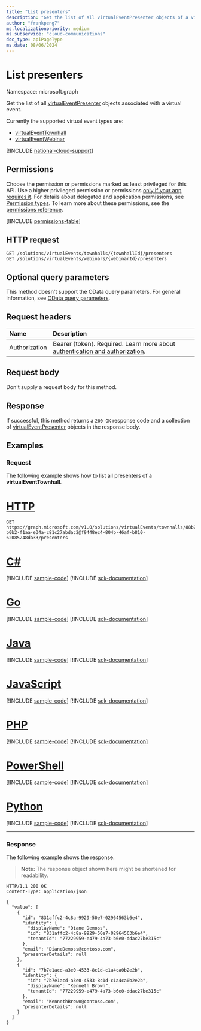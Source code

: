 ```yaml
---
title: "List presenters"
description: "Get the list of all virtualEventPresenter objects of a virtual event."
author: "frankpeng7"
ms.localizationpriority: medium
ms.subservice: "cloud-communications"
doc_type: apiPageType
ms.date: 08/06/2024
---
```

# List presenters

Namespace: microsoft.graph

Get the list of all [virtualEventPresenter](../resources/virtualeventpresenter.md) objects associated with a virtual event.

Currently the supported virtual event types are:
- [virtualEventTownhall](../resources/virtualeventtownhall.md)
- [virtualEventWebinar](../resources/virtualeventwebinar.md)

[!INCLUDE [national-cloud-support](../../includes/global-only.md)]

## Permissions

Choose the permission or permissions marked as least privileged for this API. Use a higher privileged permission or permissions [only if your app requires it](/graph/permissions-overview#best-practices-for-using-microsoft-graph-permissions). For details about delegated and application permissions, see [Permission types](/graph/permissions-overview#permission-types). To learn more about these permissions, see the [permissions reference](/graph/permissions-reference).

<!-- {
  "blockType": "permissions",
  "name": "virtualevent-list-presenters-permissions"
}
-->
[!INCLUDE [permissions-table](../includes/permissions/virtualevent-list-presenters-permissions.md)]

## HTTP request

<!-- {
  "blockType": "ignored"
}
-->
``` http
GET /solutions/virtualEvents/townhalls/{townhallId}/presenters
GET /solutions/virtualEvents/webinars/{webinarId}/presenters
```

## Optional query parameters

This method doesn't support the OData query parameters. For general information, see [OData query parameters](/graph/query-parameters).

## Request headers

|Name|Description|
|:---|:---|
|Authorization|Bearer {token}. Required. Learn more about [authentication and authorization](/graph/auth/auth-concepts).|

## Request body

Don't supply a request body for this method.

## Response

If successful, this method returns a `200 OK` response code and a collection of [virtualEventPresenter](../resources/virtualeventpresenter.md) objects in the response body.

## Examples

### Request

The following example shows how to list all presenters of a **virtualEventTownhall**.

# [HTTP](#tab/http)
<!-- {
  "blockType": "request",
  "name": "list_virtualeventpresenter",
  "sampleKeys": ["88b245ac-b0b2-f1aa-e34a-c81c27abdac2@f9448ec4-804b-46af-b810-62085248da33"]
}
-->
``` http
GET https://graph.microsoft.com/v1.0/solutions/virtualEvents/townhalls/88b245ac-b0b2-f1aa-e34a-c81c27abdac2@f9448ec4-804b-46af-b810-62085248da33/presenters
```

# [C#](#tab/csharp)
[!INCLUDE [sample-code](../includes/snippets/csharp/list-virtualeventpresenter-csharp-snippets.md)]
[!INCLUDE [sdk-documentation](../includes/snippets/snippets-sdk-documentation-link.md)]

# [Go](#tab/go)
[!INCLUDE [sample-code](../includes/snippets/go/list-virtualeventpresenter-go-snippets.md)]
[!INCLUDE [sdk-documentation](../includes/snippets/snippets-sdk-documentation-link.md)]

# [Java](#tab/java)
[!INCLUDE [sample-code](../includes/snippets/java/list-virtualeventpresenter-java-snippets.md)]
[!INCLUDE [sdk-documentation](../includes/snippets/snippets-sdk-documentation-link.md)]

# [JavaScript](#tab/javascript)
[!INCLUDE [sample-code](../includes/snippets/javascript/list-virtualeventpresenter-javascript-snippets.md)]
[!INCLUDE [sdk-documentation](../includes/snippets/snippets-sdk-documentation-link.md)]

# [PHP](#tab/php)
[!INCLUDE [sample-code](../includes/snippets/php/list-virtualeventpresenter-php-snippets.md)]
[!INCLUDE [sdk-documentation](../includes/snippets/snippets-sdk-documentation-link.md)]

# [PowerShell](#tab/powershell)
[!INCLUDE [sample-code](../includes/snippets/powershell/list-virtualeventpresenter-powershell-snippets.md)]
[!INCLUDE [sdk-documentation](../includes/snippets/snippets-sdk-documentation-link.md)]

# [Python](#tab/python)
[!INCLUDE [sample-code](../includes/snippets/python/list-virtualeventpresenter-python-snippets.md)]
[!INCLUDE [sdk-documentation](../includes/snippets/snippets-sdk-documentation-link.md)]

---

### Response

The following example shows the response.
>**Note:** The response object shown here might be shortened for readability.
<!-- {
  "blockType": "response",
  "truncated": true,
  "@odata.type": "Collection(microsoft.graph.virtualEventPresenter)"
}
-->
``` http
HTTP/1.1 200 OK
Content-Type: application/json

{
  "value": [
    {
      "id": "831affc2-4c8a-9929-50e7-02964563b6e4",
      "identity": {
        "displayName": "Diane Demoss",
        "id": "831affc2-4c8a-9929-50e7-02964563b6e4",
        "tenantId": "77229959-e479-4a73-b6e0-ddac27be315c"
      },
      "email": "DianeDemoss@contoso.com",
      "presenterDetails": null
    },
    {
      "id": "7b7e1acd-a3e0-4533-8c1d-c1a4ca0b2e2b",
      "identity": {
        "id": "7b7e1acd-a3e0-4533-8c1d-c1a4ca0b2e2b",
        "displayName": "Kenneth Brown",
        "tenantId": "77229959-e479-4a73-b6e0-ddac27be315c"
      },
      "email": "KennethBrown@contoso.com",
      "presenterDetails": null
    }
  ]
}
```
